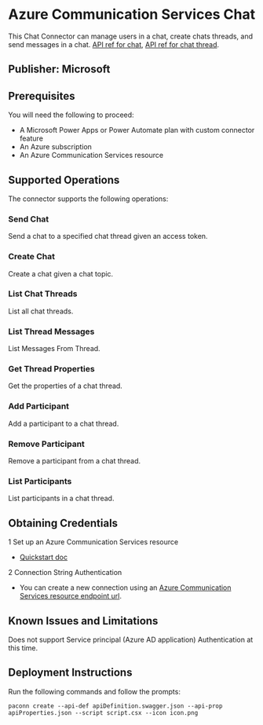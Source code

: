 # Azure Communication Services Chat
This Chat Connector can manage users in a chat, create chats threads, and send messages in a chat. [API ref for chat](https://docs.microsoft.com/en-us/rest/api/communication/chat/chat),  [API ref for chat thread](https://docs.microsoft.com/en-us/rest/api/communication/chat/chat-thread). 

## Publisher: Microsoft

## Prerequisites
You will need the following to proceed:
* A Microsoft Power Apps or Power Automate plan with custom connector feature
* An Azure subscription
* An Azure Communication Services resource

## Supported Operations
The connector supports the following operations:

### Send Chat
Send a chat to a specified chat thread given an access token.

### Create Chat
Create a chat given a chat topic. 

### List Chat Threads
List all chat threads.

### List Thread Messages
List Messages From Thread.

### Get Thread Properties
Get the properties of a chat thread.

### Add Participant
Add a participant to a chat thread.

### Remove Participant
Remove a participant from a chat thread.

### List Participants
List participants in a chat thread.

## Obtaining Credentials

1 Set up an Azure Communication Services resource
- [Quickstart doc](https://review.docs.microsoft.com/en-us/azure/communication-services/quickstarts/create-communication-resource?branch=pr-en-us-192537&tabs=windows&pivots=platform-azp)

2 Connection String Authentication
- You can create a new connection using an [Azure Communication Services resource endpoint url](https://docs.microsoft.com/en-us/azure/communication-services/quickstarts/create-communication-resource?tabs=windows&pivots=platform-azp#access-your-connection-strings-and-service-endpoints).

## Known Issues and Limitations
Does not support Service principal (Azure AD application) Authentication at this time.

## Deployment Instructions
Run the following commands and follow the prompts:
```paconn
paconn create --api-def apiDefinition.swagger.json --api-prop apiProperties.json --script script.csx --icon icon.png
```